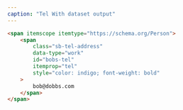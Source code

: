 ```yaml
---
caption: "Tel With dataset output"
---
```


<!-- markdownlint-disable MD041 -->
<!-- dprint-ignore -->

```html
<span itemscope itemtype="https://schema.org/Person">
	<span
		class="sb-tel-address"
		data-type="work"
		id="bobs-tel"
		itemprop="tel"
		style="color: indigo; font-weight: bold"
	>
		bob@dobbs.com
	</span>
</span>
```
